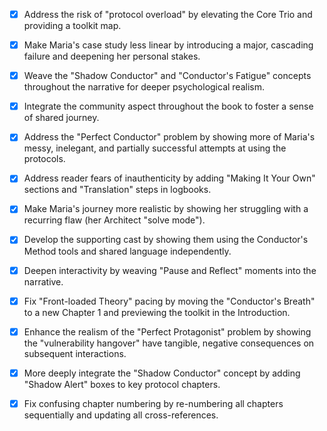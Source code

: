 - [x] Address the risk of "protocol overload" by elevating the Core Trio and providing a toolkit map.
- [x] Make Maria's case study less linear by introducing a major, cascading failure and deepening her personal stakes.
- [x] Weave the "Shadow Conductor" and "Conductor's Fatigue" concepts throughout the narrative for deeper psychological realism.
- [x] Integrate the community aspect throughout the book to foster a sense of shared journey.
- [x] Address the "Perfect Conductor" problem by showing more of Maria's messy, inelegant, and partially successful attempts at using the protocols.
- [x] Address reader fears of inauthenticity by adding "Making It Your Own" sections and "Translation" steps in logbooks.
- [x] Make Maria's journey more realistic by showing her struggling with a recurring flaw (her Architect "solve mode").
- [x] Develop the supporting cast by showing them using the Conductor's Method tools and shared language independently.
- [x] Deepen interactivity by weaving "Pause and Reflect" moments into the narrative.
- [x] Fix "Front-loaded Theory" pacing by moving the "Conductor's Breath" to a new Chapter 1 and previewing the toolkit in the Introduction.
- [x] Enhance the realism of the "Perfect Protagonist" problem by showing the "vulnerability hangover" have tangible, negative consequences on subsequent interactions.
- [x] More deeply integrate the "Shadow Conductor" concept by adding "Shadow Alert" boxes to key protocol chapters.
- [x] Fix confusing chapter numbering by re-numbering all chapters sequentially and updating all cross-references.
      